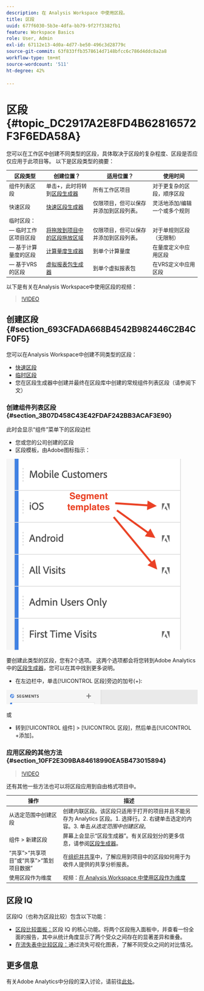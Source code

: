 ```yaml
---
description: 在 Analysis Workspace 中使用区段。
title: 区段
uuid: 677f6030-5b3e-4dfa-bb79-9f27f3382fb1
feature: Workspace Basics
role: User, Admin
exl-id: 67112e13-4d0a-4d77-be50-496c3d28779c
source-git-commit: 63f833ffb3578614d7148bfcc6c786d4ddc8a2a8
workflow-type: tm+mt
source-wordcount: '511'
ht-degree: 42%

---
```



# 区段 {#topic_DC2917A2E8FD4B62816572F3F6EDA58A}

您可以在工作区中创建不同类型的区段，具体取决于区段的复杂程度、区段是否应仅应用于此项目等。 以下是区段类型的摘要：

| 区段类型 | 创建位置？ | 适用位置？ | 使用时间 |
| --- | --- | --- | --- |
| 组件列表区段 | 单击+，此时将转到[区段生成器](/help/components/segmentation/segmentation-workflow/seg-build.md) | 所有工作区项目 | 对于更复杂的区段，顺序区段 |
| 快速区段 | [快速区段生成器](/help/analyze/analysis-workspace/components/segments/quick-segments.md) | 仅限项目，但可以保存并添加到区段列表。 | 灵活地添加/编辑一个或多个规则 |
| 临时区段： |  |  |  |
|  — 临时工作区项目区段 | [将拖放到项目中的区段拖放区域](/help/analyze/analysis-workspace/components/segments/ad-hoc-segments.md) | 仅限项目，但可以保存并添加到区段列表。 | 对于单规则区段（无限制） |
|  — 基于计算量度的区段 | [计算量度生成器](https://experienceleague.adobe.com/docs/analytics/components/calculated-metrics/calcmetric-workflow/metrics-with-segments.html) | 到单个计算量度 | 在量度定义中应用区段 |
|  — 基于VRS的区段 | [虚拟报表包生成器](https://experienceleague.adobe.com/docs/analytics/components/virtual-report-suites/vrs-workflow/vrs-create.html) | 到单个虚拟报表包 | 在VRS定义中应用区段 |

以下是有关在Analysis Workspace中使用区段的视频：

>[!VIDEO](https://video.tv.adobe.com/v/23977/?quality=12)

## 创建区段 {#section_693CFADA668B4542B982446C2B4CF0F5}

您可以在Analysis Workspace中创建不同类型的区段：

* [快速区段](/help/analyze/analysis-workspace/components/segments/quick-segments.md)
* [临时区段](/help/analyze/analysis-workspace/components/segments/ad-hoc-segments.md)
* 您在区段生成器中创建并最终在区段库中创建的常规组件列表区段（请参阅下文）

### 创建组件列表区段 {#section_3B07D458C43E42FDAF242BB3ACAF3E90}

此时会显示“组件”菜单下的区段边栏
* 您或您的公司创建的区段
* 区段模板，由Adobe图标指示：

![](assets/segment_icons.png)

要创建此类型的区段，您有2个选项。 这两个选项都会将您转到Adobe Analytics中的[区段生成器](/help/components/segmentation/segmentation-workflow/seg-build.md)，您可以在其中找到更多说明。

* 在左边栏中，单击[!UICONTROL 区段]旁边的加号(+):

![](assets/create-seg.png)

或

* 转到[!UICONTROL 组件] > [!UICONTROL 区段]，然后单击[!UICONTROL +添加]。


### 应用区段的其他方法 {#section_10FF2E309BA84618990EA5B473015894}

>[!VIDEO](https://video.tv.adobe.com/v/30994/?quality=12)

还有其他一些方法也可以将区段应用到自由格式项目中。

| 操作 | 描述 |
|--- |--- |
| 从选定范围中创建区段 | 创建内联区段。该区段只适用于打开的项目并且不能另存为 Analytics 区段。1. 选择行。2. 右键单击选定的内容。3. 单击&#x200B;*从选定范围中创建区段*。 |
| 组件 > 新建区段 | 屏幕上会显示“区段生成器”。有关区段划分的更多信息，请参阅[区段生成器](https://experienceleague.adobe.com/docs/analytics/components/segmentation/segmentation-workflow/seg-build.html?lang=zh-Hans)。 |
| “共享”>“共享项目”或“共享”>“策划项目数据” | 在[组织并共享](https://experienceleague.adobe.com/docs/analytics/analyze/analysis-workspace/curate-share/curate.html?lang=zh-Hans#concept_4A9726927E7C44AFA260E2BB2721AFC6)中，了解应用到项目中的区段如何用于为收件人提供的共享分析报表。 |
| 使用区段作为维度 | 视频：[在 Analysis Workspace 中使用区段作为维度](https://experienceleague.adobe.com/docs/analytics-learn/tutorials/analysis-workspace/applying-segments/using-segments-as-dimensions-in-analysis-workspace.html?lang=en) |

## 区段 IQ

区段IQ（也称为区段比较）包含以下功能：

* [区段比较面板：](/help/analyze/analysis-workspace/c-panels/c-segment-comparison/segment-comparison.md)区段 IQ 的核心功能。将两个区段拖入面板中，并查看一份全面的报告，其中从统计角度显示了两个受众之间存在的显著差异和重叠。
* [在流失表中比较区段：](/help/analyze/analysis-workspace/visualizations/fallout/compare-segments-fallout.md)通过流失可视化图表，了解不同受众之间的对比情况。

## 更多信息

有关Adobe Analytics中分段的深入讨论，请前往[此处](/help/components/segmentation/seg-overview.md)。